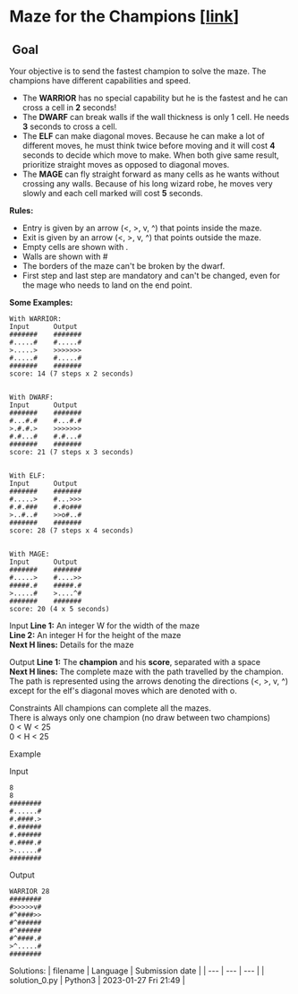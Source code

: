 # Maze for the Champions \[[link](https://www.codingame.com/training/medium/maze-for-the-champions)\]


 Goal
-----


Your objective is to send the fastest champion to solve the maze. The champions have different capabilities and speed.  
  
- The **WARRIOR** has no special capability but he is the fastest and he can cross a cell in **2** seconds!  
- The **DWARF** can break walls if the wall thickness is only 1 cell. He needs **3** seconds to cross a cell.  
- The **ELF** can make diagonal moves. Because he can make a lot of different moves, he must think twice before moving and it will cost **4** seconds to decide which move to make. When both give same result, prioritize straight moves as opposed to diagonal moves.  
- The **MAGE** can fly straight forward as many cells as he wants without crossing any walls. Because of his long wizard robe, he moves very slowly and each cell marked will cost **5** seconds.  
  
**Rules:**  
  
- Entry is given by an arrow (<, >, v, ^) that points inside the maze.  
- Exit is given by an arrow (<, >, v, ^) that points outside the maze.   
- Empty cells are shown with .  
- Walls are shown with #  
- The borders of the maze can't be broken by the dwarf.  
- First step and last step are mandatory and can't be changed, even for the mage who needs to land on the end point.  
  
**Some Examples:**  
  

```
With WARRIOR:  
Input      Output  
#######    #######  
#.....#    #.....#  
>.....>    >>>>>>>  
#.....#    #.....#  
#######    #######  
score: 14 (7 steps x 2 seconds)  
  
  
With DWARF:  
Input      Output  
#######    #######  
#...#.#    #...#.#  
>.#.#.>    >>>>>>>  
#.#...#    #.#...#  
#######    #######  
score: 21 (7 steps x 3 seconds)  
  
  
With ELF:  
Input      Output  
#######    #######  
#.....>    #...>>>  
#.#.###    #.#o###  
>..#..#    >>o#..#  
#######    #######  
score: 28 (7 steps x 4 seconds)  
  
  
With MAGE:  
Input      Output  
#######    #######  
#.....>    #....>>  
#####.#    #####.#  
>.....#    >....^#  
#######    #######  
score: 20 (4 x 5 seconds)  

```




Input
**Line 1:** An integer W for the width of the maze  
**Line 2:** An integer H for the height of the maze  
**Next H lines:** Details for the maze


Output
**Line 1:** The **champion** and his **score**, separated with a space  
**Next H lines:** The complete maze with the path travelled by the champion. The path is represented using the arrows denoting the directions (<, >, v, ^) except for the elf's diagonal moves which are denoted with o.


Constraints
All champions can complete all the mazes.  
There is always only one champion (no draw between two champions)  
0 < W < 25  
0 < H < 25


Example


Input

```
8
8
########
#......#
#.####.>
#.######
#.######
#.####.#
>......#
########
```



Output

```
WARRIOR 28
########
#>>>>>v#
#^####>>
#^######
#^######
#^####.#
>^.....#
########
```





Solutions:
| filename | Language | Submission date |
| --- | --- | --- |
| solution_0.py | Python3 | 2023-01-27 Fri 21:49 |

